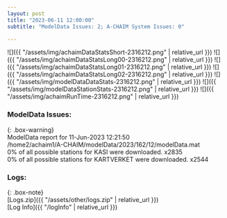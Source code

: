 ```yaml
---
layout: post
title: "2023-06-11 12:00:00"
subtitle: "ModelData Issues: 2; A-CHAIM System Issues: 0"

---
```


![]({{ "/assets/img/achaimDataStatsShort-2316212.png" | relative_url }})
![]({{ "/assets/img/achaimDataStatsLong00-2316212.png" | relative_url }})
![]({{ "/assets/img/achaimDataStatsLong01-2316212.png" | relative_url }})
![]({{ "/assets/img/achaimDataStatsLong02-2316212.png" | relative_url }})
![]({{ "/assets/img/modelDataDataStats-2316212.png" | relative_url }})
![]({{ "/assets/img/modelDataStationStats-2316212.png" | relative_url }})
![]({{ "/assets/img/achaimRunTime-2316212.png" | relative_url }})


### ModelData Issues:  
  
{: .box-warning}  
 ModelData report for 11-Jun-2023 12:21:50   
 /home2/achaim1/A-CHAIM/modelData/2023/162/12/modelData.mat   
 0% of all possible stations for KASI were downloaded. x2835   
 0% of all possible stations for KARTVERKET were downloaded. x2544   
  


### Logs:  
  
{: .box-note}  
[Logs.zip]({{ "/assets/other/logs.zip" | relative_url }})  
[Log Info]({{ "/logInfo" | relative_url }})  
